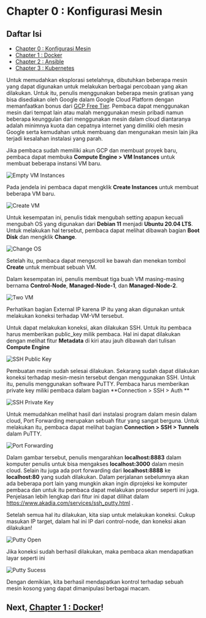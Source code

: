 # Chapter 0 : Konfigurasi Mesin

## Daftar Isi

* [Chapter 0 : Konfigurasi Mesin](articles/machine.md)
* [Chapter 1 : Docker](articles/docker.md)
* [Chapter 2 : Ansible](articles/ansible.md)
* [Chapter 3 : Kubernetes](articles/kubernetes.md) 

Untuk memudahkan eksplorasi setelahnya, dibutuhkan beberapa mesin yang dapat digunakan untuk melakukan berbagai percobaan yang akan dilakukan. Untuk itu, penulis menggunakan beberapa mesin gratisan yang bisa disediakan oleh Google dalam Google Cloud Platform dengan memanfaatkan bonus dari [GCP Free Tier](https://cloud.google.com/free). Pembaca dapat menggunakan mesin dari tempat lain atau malah menggunakan mesin pribadi namun beberapa keunggulan dari menggunakan mesin dalam cloud diantaranya adalah minimnya kuota dan cepatnya internet yang dimiliki oleh mesin Google serta kemudahan untuk membuang dan mengunakan mesin lain jika terjadi kesalahan instalasi yang parah.

Jika pembaca sudah memiliki akun GCP dan membuat proyek baru, pembaca dapat membuka **Compute Engine > VM Instances** untuk membuat beberapa instansi VM baru.

![Empty VM Instances](../images/server_vm_empty.png)

Pada jendela ini pembaca dapat mengklik **Create Instances** untuk membuat beberapa VM baru.

![Create VM](../images/server_create.png)

Untuk kesempatan ini, penulis tidak mengubah setting apapun kecuali mengubah OS yang digunakan dari **Debian 11** menjadi **Ubuntu 20.04 LTS**. Untuk melakukan hal tersebut, pembaca dapat melihat dibawah bagian **Boot Disk** dan mengklik **Change**.

![Change OS](../images/server_change_os.png)

Setelah itu, pembaca dapat mengscroll ke bawah dan menekan tombol **Create** untuk membuat sebuah VM.

Dalam kesempatan ini, penulis membuat tiga buah VM masing-masing bernama **Control-Node**, **Managed-Node-1**, dan **Managed-Node-2**.

![Two VM](../images/server_created.png)

Perhatikan bagian External IP karena IP itu yang akan digunakan untuk melakukan koneksi terhadap VM-VM tersebut.

Untuk dapat melakukan koneksi, akan dilakukan SSH. Untuk itu pembaca harus memberikan public_key milik pembaca. Hal ini dapat dilakukan dengan melihat fitur **Metadata** di kiri atau jauh dibawah dari tulisan **Compute Engine**

![SSH Public Key](../images/server_ssh_key.png)

Pembuatan mesin sudah selesai dilakukan. Sekarang sudah dapat dilakukan koneksi terhadap mesin-mesin tersebut dengan menggunakan SSH. Untuk itu, penulis menggunakan software PuTTY. Pembaca harus memberikan private key miliki pembaca dalam bagian **Connection > SSH > Auth **

![SSH Private Key](../images/server_private_key.png)

Untuk memudahkan melihat hasil dari instalasi program dalam mesin dalam cloud, Port Forwarding merupakan sebuah fitur yang sangat berguna. Untuk melakukan itu, pembaca dapat melihat bagian **Connection > SSH > Tunnels** dalam PuTTY.

![Port Forwarding](../images/server_port_forward.png)

Dalam gambar tersebut, penulis mengarahkan **localhost:8883** dalam komputer penulis untuk bisa mengakses **localhost:3000** dalam mesin cloud. Selain itu juga ada port forwarding dari **localhost:8888** ke **localhost:80** yang sudah dilakukan. Dalam perjalanan sebelumnya akan ada beberapa port lain yang mungkin akan ingin diprojeksi ke komputer pembaca dan untuk itu pembaca dapat melakukan prosedur seperti ini juga. Penjelasan lebih lengkap dari fitur ini dapat dilihat dalam https://www.akadia.com/services/ssh_putty.html .

Setelah semua hal itu dilakukan, kita siap untuk melakukan koneksi. Cukup masukan IP target, dalam hal ini IP dari control-node, dan koneksi akan dilakukan!

![Putty Open](../images/server_putty_open.png)

Jika koneksi sudah berhasil dilakukan, maka pembaca akan mendapatkan layar seperti ini

![Putty Sucess](../images/server_putty_success.png)

Dengan demikian, kita berhasil mendapatkan kontrol terhadap sebuah mesin kosong yang dapat dimanipulasi berbagai macam. 

## Next, [Chapter 1 : Docker](docker.md)!